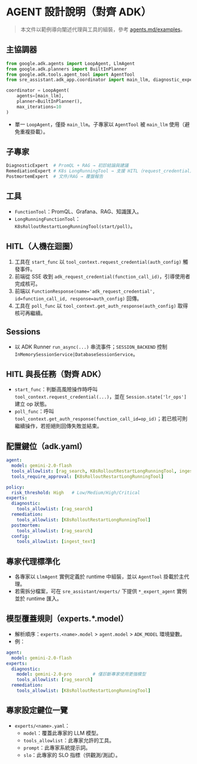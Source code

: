 # AGENT 設計說明（對齊 ADK）

> 本文件以範例導向闡述代理與工具的組裝，參考 [agents.md/examples](https://agents.md/#examples)。

## 主協調器
```python
from google.adk.agents import LoopAgent, LlmAgent
from google.adk.planners import BuiltInPlanner
from google.adk.tools.agent_tool import AgentTool
from sre_assistant.adk_app.coordinator import main_llm, diagnostic_expert, remediation_expert, postmortem_expert

coordinator = LoopAgent(
    agents=[main_llm],
    planner=BuiltInPlanner(),
    max_iterations=10
)
```
- 單一 `LoopAgent`，僅掛 `main_llm`。子專家以 `AgentTool` 被 `main_llm` 使用（避免重複掛載）。

## 子專家
```python
DiagnosticExpert  # PromQL + RAG → 初診結論與建議
RemediationExpert # K8s LongRunningTool → 支援 HITL（request_credential）
PostmortemExpert  # 文件/RAG → 覆盤報告
```

## 工具
- `FunctionTool`：PromQL、Grafana、RAG、知識匯入。
- `LongRunningFunctionTool`：`K8sRolloutRestartLongRunningTool(start/poll)`。

## HITL（人機在迴圈）
1. 工具在 `start_func` 以 `tool_context.request_credential(auth_config)` 觸發事件。  
2. 前端從 SSE 收到 `adk_request_credential(function_call_id)`，引導使用者完成核可。  
3. 前端以 `FunctionResponse(name='adk_request_credential', id=function_call_id, response=auth_config)` 回傳。  
4. 工具在 `poll_func` 以 `tool_context.get_auth_response(auth_config)` 取得核可再繼續。

## Sessions
- 以 ADK Runner `run_async(...)` 串流事件；`SESSION_BACKEND` 控制 `InMemorySessionService|DatabaseSessionService`。

## HITL 與長任務（對齊 ADK）
- `start_func`：判斷高風險操作時呼叫 `tool_context.request_credential(...)`，並在 `Session.state['lr_ops']` 建立 op 狀態。
- `poll_func`：呼叫 `tool_context.get_auth_response(function_call_id=op_id)`；若已核可則繼續操作，若拒絕則回傳失敗並結束。


## 配置鍵位（adk.yaml）
```yaml
agent:
  model: gemini-2.0-flash
  tools_allowlist: [rag_search, K8sRolloutRestartLongRunningTool, ingest_text]
  tools_require_approval: [K8sRolloutRestartLongRunningTool]

policy:
  risk_threshold: High   # Low/Medium/High/Critical
experts:
  diagnostic:
    tools_allowlist: [rag_search]
  remediation:
    tools_allowlist: [K8sRolloutRestartLongRunningTool]
  postmortem:
    tools_allowlist: [rag_search]
  config:
    tools_allowlist: [ingest_text]
```


## 專家代理標準化
- 各專家以 `LlmAgent` 實例定義於 runtime 中組裝，並以 `AgentTool` 掛載於主代理。
- 若需拆分檔案，可在 `sre_assistant/experts/` 下提供 `*_expert_agent` 實例並於 runtime 匯入。


## 模型覆蓋規則（experts.*.model）
- 解析順序：`experts.<name>.model` > `agent.model` > `ADK_MODEL` 環境變數。
- 例：
```yaml
agent:
  model: gemini-2.0-flash
experts:
  diagnostic:
    model: gemini-2.0-pro        # 僅診斷專家使用更強模型
    tools_allowlist: [rag_search]
  remediation:
    tools_allowlist: [K8sRolloutRestartLongRunningTool]
```


## 專家設定鍵位一覽
- `experts/<name>.yaml`：
  - `model`：覆蓋此專家的 LLM 模型。
  - `tools_allowlist`：此專家允許的工具。
  - `prompt`：此專家系統提示詞。
  - `slo`：此專家的 SLO 指標（供觀測/測試）。
